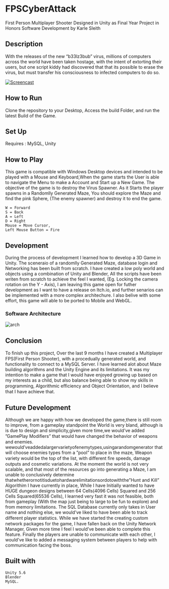 # FPSCyberAttack
First Person Multiplayer Shooter Designed in Unity as Final Year Project in Honors Software Development by Karle Sleith

## Description
With the releases of the new “b33lz3bub” virus, millions of computers across the world have been taken hostage, with the intent of extorting their users, 
but one script kiddy had discovered that that its possible to erase the virus, but must transfer his consciousness to infected computers to do so.

[![Screencast](https://github.com/karlesleith/FPSCyberAttack/blob/master/Screenshots/Screencast.PNG)](https://www.youtube.com/watch?v=RuGs9rvlAo0)

## How to Run
Clone the repository to your Desktop, Access the build Folder, and run the latest Build of the Game.

## Set Up
Requires : MySQL, Unity


## How to Play
This game is compatible with Windows Desktop devices and intended to be played with a Mouse and Keyboard,When the game starts the User is able to navigate the Menu to make a Account and Start up a New Game. The objective of the game is to destroy the Virus Spawner. As it Starts the player spawns in a Randomlly Generated Maze, You should explore the Maze and find the pink Sphere, (The enemy spawner) and destroy it to end the game.  

	W = Forward
	S = Back
	A = Left
	D = Right
	Mouse = Move Cursor,
	Left Mouse Button = Fire
	
## Development
During the process of development I learned how to develop a 3D Game in Unity. The sceneraio of a randomlly Generated Maze, database login and Networking has been built from scratch. I have created a low poly world and objects using a combination of Unity and Blender, All the scripts have been writen from scratch to achieve the feel I wanted, (Eg. Locking the camera rotation on the Y - Axis), I am leaving this game open for futher development as I want to have a release on Itch.io, and further senarios can be implemented with a more complex architechure. I also belive with some effort, this game will able to be ported to Mobile and WebGL. 

### Software Architecture

![arch](https://github.com/karlesleith/FPSCyberAttack/blob/master/Screenshots/Architecture.png)


## Conclusion

To ﬁnish up this project, Over the last 9 months I have created a Multiplayer FPS(First Person Shooter), with a procedually generated world, and functionality to connect to a MySQL Server. I have learned alot about Maze building algorithms and the Unity Engine and its limitations. It was my intention to make a game that I would have enjoyed growing up based on my interests as a child, but also balance being able to show my skills in programming, Algorithmic eﬃciency and Object Orientation, and I believe that I have achieve that. 

## Future Development

Although we are happy with how we developed the game,there is still room to improve, from a gameplay standpoint the World is very bland, although is is due to design and simplicity,given more time,we would’ve added ”GamePlay Modiﬁers” that would have changed the behavior of weapons and enemies. wewould’veaddedalargervarietyofenemytypes,usingarandomgenerator that will choose enemies types from a ”pool” to place in the maze, Weapon variety would be the top of the list, with diﬀerent ﬁre speeds, damage outputs and cosmetic variations. At the moment the world is not very scalable, and that most of the resources go into generating a Maze, I am unable to conclusively determine thatwhetherornotitisduetohardwarelimitationsordotowiththe”Hunt and Kill” Algorithim I have currently in place, While I have Initially wanted to have HUGE dungeon designs between 64 Cells(4096 Cells) Squared and 256 Cells Squared(65536 Cells), I learned very fast it was not feasible, both from gameplay (With the map just being to large to be fun to explore) and from memory limitations. The SQL Database currently only takes in User name and nothing else, we would’ve liked to have been able to track diﬀerent player statistics. While we have started the creating custom network packages for the game, I have fallen back on the Unity Network Manager, Given more time I feel I would’ve been able to complete this feature. Finally the players are unable to communicate with each other, I would’ve like to added a messaging system between players to help with communication facing the boss.


## Built with 
	Unity 5.6
	Blender
	MySQL.
	

